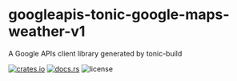 # googleapis-tonic-google-maps-weather-v1

A Google APIs client library generated by tonic-build

[![crates.io](https://img.shields.io/crates/v/googleapis-tonic-google-maps-weather-v1)](https://crates.io/crates/googleapis-tonic-google-maps-weather-v1)
[![docs.rs](https://img.shields.io/docsrs/googleapis-tonic-google-maps-weather-v1)](https://docs.rs/googleapis-tonic-google-maps-weather-v1)
![license](https://img.shields.io/crates/l/googleapis-tonic-google-maps-weather-v1)
